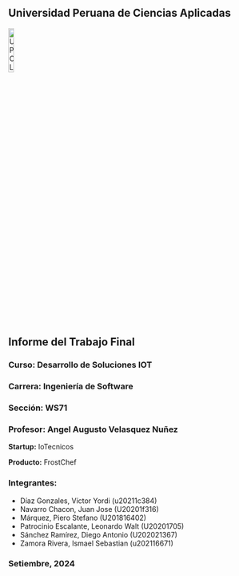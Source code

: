 <h2>Universidad Peruana de Ciencias Aplicadas</h2>

<img src="https://seeklogo.com/images/U/universidad-peruana-de-ciencias-aplicadas-upc-logo-B98C3A365C-seeklogo.com.png" alt="UPC Logo" width="15%" height="15%">

<h2>Informe del Trabajo Final</h2>

<h3>Curso: Desarrollo de Soluciones IOT </h3>
<h3>Carrera: Ingeniería de Software </h3>
<h3>Sección: WS71</h3>
<h3>Profesor: Angel Augusto Velasquez Nuñez</h3>

<strong>Startup:</strong> IoTecnicos

<strong>Producto:</strong> FrostChef

<h3>Integrantes:</h3>

<ul>
  <li>Díaz Gonzales, Víctor Yordi (u20211c384)</li>
  <li>Navarro Chacon, Juan Jose (U20201f316)</li>
  <li>Márquez, Piero Stefano (U201816402)</li>
  <li>Patrocinio Escalante, Leonardo Walt (U20201705)</li>
  <li>Sánchez Ramírez, Diego Antonio (U202021367)</li>
  <li>Zamora Rivera, Ismael Sebastian (u202116671)</li>
</ul>

**<h3>Setiembre, 2024</h3>**
